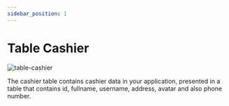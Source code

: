```yaml
---
sidebar_position: 1
---
```


# Table Cashier

![table-cashier](https://res.cloudinary.com/dzfw66khj/image/upload/v1714725171/assets-pos/cffihqgnvzmmthdgqyu7.png)

The cashier table contains cashier data in your application, presented in a table that contains id, fullname, username, address, avatar and also phone number.
